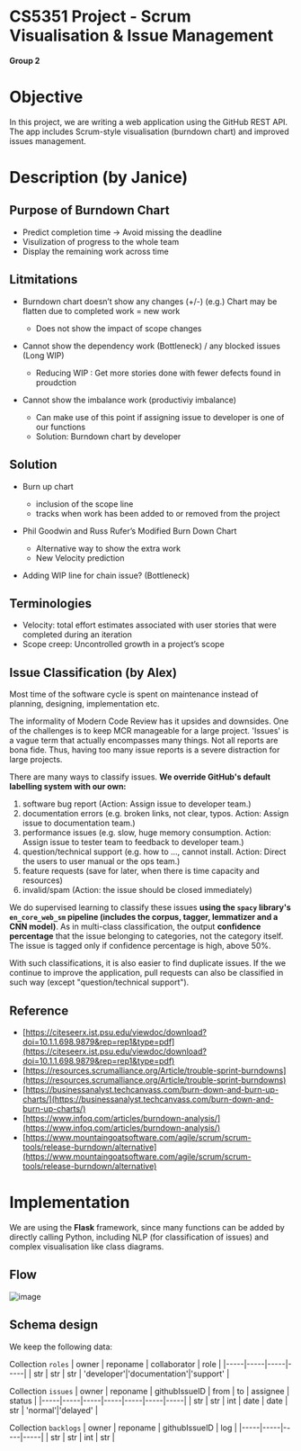 # CS5351 Project - Scrum Visualisation & Issue Management
**Group 2**

# Objective
In this project, we are writing a web application using the GitHub REST API. The app includes Scrum-style visualisation (burndown chart) and improved issues management.

# Description (by Janice)
## Purpose of Burndown Chart
* Predict completion time -> Avoid missing the deadline 
* Visulization of progress to the whole team
* Display the remaining work across time
 
## Litmitations

* Burndown chart doesn’t show any changes (+/-) (e.g.) Chart may be flatten due to completed work = new work
	- Does not show the impact of scope changes
 
* Cannot show the dependency work (Bottleneck) / any blocked issues (Long WIP) 
	- Reducing WIP : Get more stories done with fewer defects found in proudction 
 
* Cannot show the imbalance work (productiviy imbalance) 
	- Can make use of this point if assigning issue to developer is one of our functions 
	- Solution: Burndown chart by developer 
 
## Solution
 
* Burn up chart
	- inclusion of the scope line 
	- tracks when work has been added to or removed from the project 

* Phil Goodwin and Russ Rufer’s Modified Burn Down Chart
	- Alternative way to show the extra work 
	- New Velocity prediction 
 
* Adding WIP line for chain issue? (Bottleneck)
 
## Terminologies

* Velocity: total effort estimates associated with user stories that were completed during an iteration 
* Scope creep: Uncontrolled growth in a project’s scope

## Issue Classification (by Alex)
Most time of the software cycle is spent on maintenance instead of planning, designing, implementation etc.

The informality of Modern Code Review has it upsides and downsides. One of the challenges is to keep MCR manageable for a large project. 'Issues' is a vague term that actually encompasses many things. Not all reports are bona fide. Thus, having too many issue reports is a severe distraction for large projects.

There are many ways to classify issues. **We override GitHub's default labelling system with our own:**

 1. software bug report (Action: Assign issue to developer team.)
 2. documentation errors (e.g. broken links, not clear, typos. Action: Assign issue to documentation team.)
 3. performance issues (e.g. slow, huge memory consumption. Action: Assign issue to tester team to feedback to developer team.)
 4. question/technical support (e.g. how to ..., cannot install. Action: Direct the users to user manual or the ops team.)
 5. feature requests (save for later, when there is time capacity and resources)
 6. invalid/spam (Action: the issue should be closed immediately)

We do supervised learning to classify these issues **using the `spacy` library's `en_core_web_sm` pipeline (includes the corpus, tagger, lemmatizer and a CNN model)**. As in multi-class classification, the output **confidence percentage** that the issue belonging to categories, not the category itself. The issue is tagged only if confidence percentage is high, above 50%.

With such classifications, it is also easier to find duplicate issues. If the we continue to improve the application, pull requests can also be classified in such way (except "question/technical support").

## Reference
* [https://citeseerx.ist.psu.edu/viewdoc/download?doi=10.1.1.698.9879&rep=rep1&type=pdf](https://citeseerx.ist.psu.edu/viewdoc/download?doi=10.1.1.698.9879&rep=rep1&type=pdf) 
* [https://resources.scrumalliance.org/Article/trouble-sprint-burndowns](https://resources.scrumalliance.org/Article/trouble-sprint-burndowns) 
* [https://businessanalyst.techcanvass.com/burn-down-and-burn-up-charts/](https://businessanalyst.techcanvass.com/burn-down-and-burn-up-charts/) 
* [https://www.infoq.com/articles/burndown-analysis/](https://www.infoq.com/articles/burndown-analysis/)
* [https://www.mountaingoatsoftware.com/agile/scrum/scrum-tools/release-burndown/alternative](https://www.mountaingoatsoftware.com/agile/scrum/scrum-tools/release-burndown/alternative)

# Implementation
We are using the **Flask** framework, since many functions can be added by directly calling Python, including NLP (for classification of issues) and complex visualisation like class diagrams.

## Flow
![image](https://user-images.githubusercontent.com/9071916/137674320-6294ccd5-51dc-46df-b276-46dc15244f1c.png)

## Schema design
We keep the following data:

Collection `roles`
| owner | reponame | collaborator | role |
|-----|-----|-----|-----|
| str | str | str | 'developer'\|'documentation'\|'support' |

Collection `issues`
| owner | reponame | githubIssueID | from | to | assignee | status |
|-----|-----|-----|-----|-----|-----|-----|
| str | str | int | date | date | str | 'normal'\|'delayed' |

Collection `backlogs`
| owner | reponame | githubIssueID | log |
|-----|-----|-----|-----|
| str | str | int | str |
